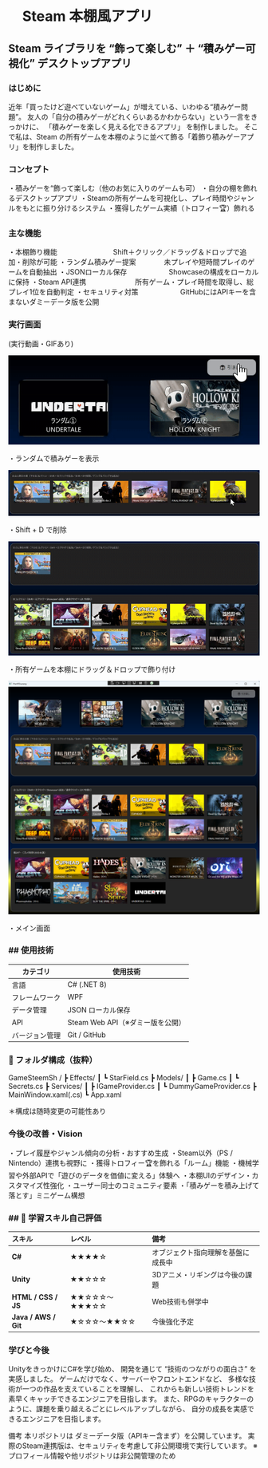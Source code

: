 <h1>　Steam 本棚風アプリ </h1>
<h2>Steam ライブラリを “飾って楽しむ” ＋ “積みゲー可視化” デスクトップアプリ</h2>

<h3>はじめに</h3>
近年「買ったけど遊べていないゲーム」が増えている、いわゆる“積みゲー問題”。
友人の「自分の積みゲーがどれくらいあるかわからない」という一言をきっかけに、
「積みゲーを楽しく見える化できるアプリ」 を制作しました。
そこで私は、Steam の所有ゲームを本棚のように並べて飾る「着飾り積みゲーアプリ」を制作しました。

<h3>コンセプト</h3>
・積みゲーを“飾って楽しむ（他のお気に入りのゲームも可）
・自分の棚を飾れるデスクトップアプリ
・Steamの所有ゲームを可視化し、プレイ時間やジャンルをもとに振り分けるシステム
・獲得したゲーム実績（トロフィー🏆）飾れる

<h3>主な機能</h3>
・本棚飾り機能　　　　　　　　Shift＋クリック／ドラッグ＆ドロップで追加・削除が可能
・ランダム積みゲー提案　　　　未プレイや短時間プレイのゲームを自動抽出
・JSONローカル保存　　　　　　Showcaseの構成をローカルに保持
・Steam API連携　　　　　　　所有ゲーム・プレイ時間を取得し、総プレイ1位を自動判定
・セキュリティ対策　　　　　　GitHubにはAPIキーを含まないダミーデータ版を公開

<h3>実行画面</h3>
(実行動画・GIFあり)

![ランダム抽選](random_short-ezgif.com-video-to-gif-converter.gif)


・ランダムで積みゲーを表示

![Shift+Dで削除](deleteShiftD-ezgif.com-video-to-gif-converter.gif)
<p>・Shift + D で削除</p>

![印刷テスト](print-ezgif.com-video-to-gif-converter.gif)
<p>・所有ゲームを本棚にドラッグ＆ドロップで飾り付け</p> 

![メイン画面](https://github.com/yu-ta7787/PortFDummy/blob/main/スクリーンショット%202025-10-06%20202613.png)
<p>・メイン画面</p> 

<h3>##  使用技術 </h3>

| カテゴリ | 使用技術 |
|-----------|-----------|
| 言語 | C# (.NET 8) |
| フレームワーク | WPF |
| データ管理 | JSON ローカル保存 |
| API | Steam Web API（※ダミー版を公開） |
| バージョン管理 | Git / GitHub |


<h3>📁 フォルダ構成（抜粋）</h3>
GameSteemSh /
 ┣ Effects/
 ┃ ┗ StarField.cs
 ┣ Models/
 ┃ ┣ Game.cs
 ┃ ┗ Secrets.cs
 ┣ Services/
 ┃ ┣ IGameProvider.cs
 ┃ ┗ DummyGameProvider.cs
 ┣ MainWindow.xaml(.cs)
 ┗ App.xaml

＊構成は随時変更の可能性あり

 <h3>今後の改善・Vision</h3>
・プレイ履歴やジャンル傾向の分析・おすすめ生成
・Steam以外（PS / Nintendo）連携も視野に
・獲得トロフィー🏆を飾れる「ルーム」機能
・機械学習や外部APIで「遊びのデータを価値に変える」体験へ
・本棚UIのデザイン・カスタマイズ性強化
・ユーザー同士のコミュニティ要素
・「積みゲーを積み上げて落とす」ミニゲーム構想

<h3>## 💪 学習スキル自己評価</h3>

| スキル | レベル | 備考 |
|:--------|:--------|:--------|
| **C#** | ★★★★☆ | オブジェクト指向理解を基盤に成長中 |
| **Unity** | ★★☆☆☆ | 3Dアニメ・リギングは今後の課題 |
| **HTML / CSS / JS** | ★★☆☆☆〜★★★☆☆ | Web技術も併学中 |
| **Java / AWS / Git** | ★☆☆☆〜★★☆☆ | 今後強化予定 |


<h3>学びと今後</h3>
UnityをきっかけにC#を学び始め、
開発を通じて “技術のつながりの面白さ” を実感しました。
ゲームだけでなく、サーバーやフロントエンドなど、
多様な技術が一つの作品を支えていることを理解し、
これからも新しい技術トレンドを素早くキャッチできるエンジニアを目指します。
また、RPGのキャラクターのように、課題を乗り越えるごとにレベルアップしながら、
自分の成長を実感できるエンジニアを目指します。


備考
本リポジトリは ダミーデータ版（APIキー含まず）を公開しています。
実際のSteam連携版は、セキュリティを考慮して非公開環境で実行しています。
※プロフィール情報や他リポジトリは非公開管理のため
